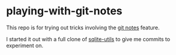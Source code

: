 # playing-with-git-notes

This repo is for trying out tricks involving the [git notes](https://git-scm.com/docs/git-notes) feature.

I started it out with a full clone of [sqlite-utils](https://github.com/simonw/sqlite-utils) to give me commits to experiment on.
